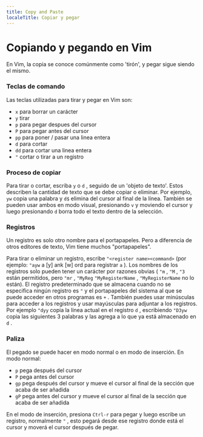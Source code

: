 ```yaml
---
title: Copy and Paste
localeTitle: Copiar y pegar
---
```

# Copiando y pegando en Vim

En Vim, la copia se conoce comúnmente como 'tirón', y pegar sigue siendo el mismo.

### Teclas de comando

Las teclas utilizadas para tirar y pegar en Vim son:

*   `x` para borrar un carácter
*   `y` tirar
*   `p` para pegar despues del cursor
*   `P` para pegar antes del cursor
*   `pp` para poner / pasar una linea entera
*   `d` para cortar
*   `dd` para cortar una linea entera
*   `"` cortar o tirar a un registro

### Proceso de copiar

Para tirar o cortar, escriba `y` o `d` , seguido de un 'objeto de texto'. Estos describen la cantidad de texto que se debe copiar o eliminar. Por ejemplo, `yw` copia una palabra y `d$` elimina del cursor al final de la línea. También se pueden usar ambos en modo visual, presionando `v` y moviendo el cursor y luego presionando `d` borra todo el texto dentro de la selección.

### Registros

Un registro es solo otro nombre para el portapapeles. Pero a diferencia de otros editores de texto, Vim tiene muchos "portapapeles".

Para tirar o eliminar un registro, escribe `"<register name><command>` (por ejemplo: `"ayw` a \[y\] ank \[w\] ord para registrar `a` ). Los nombres de los registros solo pueden tener un carácter por razones obvias ( `"m` , `"M` , `"3` están permitidos, pero `"mr` , `"MyReg` `"MyRegisterName` , `"MyRegisterName` no lo están). El registro predeterminado que se almacena cuando no se especifica ningún registro es `"` y el portapapeles del sistema al que se puede acceder en otros programas es `+` . También puedes usar minúsculas para acceder a los registros y usar mayúsculas para adjuntar a los registros. Por ejemplo `"dyy` copia la línea actual en el registro `d` , escribiendo `"D3yw` copia las siguientes 3 palabras y las agrega a lo que ya está almacenado en `d` .

### Paliza

El pegado se puede hacer en modo normal o en modo de inserción. En modo normal:

*   `p` pega después del cursor
*   `P` pega antes del cursor
*   `gp` pega después del cursor y mueve el cursor al final de la sección que acaba de ser añadida
*   `gP` pega antes del cursor y mueve el cursor al final de la sección que acaba de ser añadida

En el modo de inserción, presiona `Ctrl-r` para pegar y luego escribe un registro, normalmente `"` , esto pegará desde ese registro donde está el cursor y moverá el cursor después de pegar.

